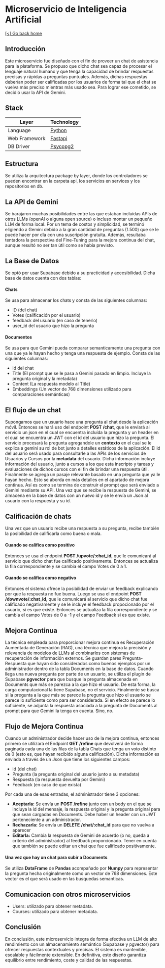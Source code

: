 # Microservicio de Inteligencia Artificial

[[<] Go back home](../README.md)

## Introducción 

Este microservicio fue diseñado con el fin de proveer un chat de asistencia para la plataforma. Se propuso que dicho chat sea capaz de procesar el lenguaje natural humano y que tenga la capacidad de brindar respuestas precisas y rápidas a preguntas puntuales. Además, dichas respuestas deberían poder ser calificadas por los usuarios de forma tal que el chat se vuelva más preciso mientras más usado sea.
Para lograr ese cometido, se decidió usar la API de Gemini.

## Stack

| Layer         | Technology  |
|---------------|-------------|
| Language      | [Python](https://www.python.org/)          |
| Web Framework | [Fastapi](https://fastapi.tiangolo.com/)   |
| DB Driver     | [Psycopg2](https://pypi.org/project/psycopg2/)         |

## Estructura

Se utiliza la arquitectura package by layer, donde los controladores se pueden encontrar en la carpeta api, los servicios en services y los repositorios en db.

## La API de Gemini
Se barajaron muchas posibilidades entre las que estaban incluídas APIs de otros LLMs (openAI o alguna open source) o incluso montar un pequeño LLM de forma local.
Por un tema de costos y simplicidad, se terminó eligiendo a Gemini debido a la gran cantidad de preguntas (1.500) que se le puede hacer por día con una suscripción gratuita.
Además, resultaba tentadora la perspectiva del Fine-Tuning para la mejora continua del chat, aunque resultó no ser tan útil como se había previsto.

## La Base de Datos
Se optó por usar Supabase debido a su practicidad y accesibilidad. Dicha base de datos cuenta con dos tablas: 
####  Chats 
Se usa para almacenar los chats y consta de las siguientes columnas:
- ID (del chat)
- Votes (calificación por el usuario)
- feedback del usuario (en caso de tenerlo)
- user_id del usuario que hizo la pregunta

####  Documentos
Se usa para que Gemini pueda comparar semanticamente una pregunta con una que ya le hayan hecho y tenga una respuesta de ejemplo. Consta de las siguientes columnas:
- id del chat
- Title (El prompt que se le pasa a Gemini pasado en limpio. Incluye la pregunta original y la metadata)
- Content (La respuesta modelo al Title)
- Embeddings (Un vector de 768 dimensiones utilizado para comparaciones semánticas)



## El flujo de un chat
Supongamos que un usuario hace una pregunta al chat desde la aplicación móvil. Entonces se hará uso del endpoint **POST** **/chat**, que le enviará al servicio un json en el cual se encuentra incluída la pregunta y un header en el cual se encuentra un JWT con el id del usuario que hizo la pregunta. El servicio procesará la pregunta agregandole un **contexto** en el cual se le explica a gemini su rol de bot junto a detalles estáticos de la aplicación. El id del usuario será usado para consultarle a las APIs de los servicios de Usuarios y Cursos por la **metadata** del usuario. Dicha información incluye información del usuario, junto a cursos a los que esta inscripto y tareas y evaluaciones de dichos cursos con el fin de brindar una respuesta útil.
Finalmente se agrega un pasaje relevante basado en una pregunta que ya le hayan hecho. Esto se aborda en más detalles en el apartado de mejora continua.
Así es como se termina de construir el prompt que será enviado a Gemini mediante su API. 
Una vez que se recibe la respuesta de Gemini, se almacena en la base de datos con un nuevo id y se le envía un Json al usuario con la respuesta y su id.

## Calificación de chats
Una vez que un usuario recibe una respuesta a su pregunta, recibe también la posibilidad de calificarla como buena o mala.

####  Cuando se califica como positivo
Entonces se usa el endpoint **POST** **/upvote/:chat_id**, que le comunicará al servicio que dicho chat fue calificado positivamente. Entonces se actualiza la fila correspondiente y se cambia el campo Votes de 0 a 1.

####  Cuando se califica como negativo
Entonces el sistema ofrece la posibilidad de enviar un feedback explicando por que la respuesta no fue buena. Luego se usa el endpoint **POST** **/downvote/:chat_id**, que le comunicará al servicio que dicho chat fue calificado negativamente y se le incluye el feedback propocionado por el usuario, si es que existe. Entonces se actualiza la fila correspondiente y se cambia el campo Votes de 0 a -1 y el campo Feedback si es que existe.


## Mejora Continua

La técnica empleada para proporcionar mejora continua es Recuperación Aumentada de Generación (RAG), una técnica que mejora la precisión y relevancia de modelos de LLMs al combinarlos con sistemas de recuperación de información externos. Se guardan pares Pregunta-Respuesta que hayan sido considerados como buenos ejemplos por un administrador dentro de la tabla Documents en la base de datos.
Cuando llega una nueva pregunta por parte de un usuario, se utiliza el plugin de Supabase **pgvector** para que busque la pregunta almacenada en Documents que más se parezca a la que hizo el usuario. De esta forma, la carga computacional la tiene Supabase, no el servicio.
Finalmente se busca si la pregunta a la que más se parece la pregunta que hizo el usuario se parece lo suficiente como para ser considerada. Si en efecto se parece lo suficiente, se adjunta la respuesta asociada a la pregunta de Documents al prompt para que Gemini la tenga en cuenta. Sino, no.


## Flujo de Mejora Continua

Cuando un administrador decide hacer uso de la mejora continua, entonces primero se utilizará el Endpoint **GET** **/refine** que devolverá de forma paginada cada una de las filas de la tabla Chats que tenga un voto distinto de 0 (esto es, que hayan recibido alguna calificación). Dicha información es enviada a través de un Json que tiene los siguientes campos:
- id (del chat)
- Pregunta (la pregunta original del usuario junto a su metadata)
- Respuesta (la respuesta devuelta por Gemini)
- Feedback (en caso de que exista)

Por cada una de esas entradas, el administrador tiene 3 opciones:

- **Aceptarla:**
    Se envía un **POST** **/refine** junto con un body en el que se incluya la id del mensaje, la respuesta original y la pregunta original para que sean cargadas en Documents. Debe haber un header con un JWT perteneciente a un administrador.
- **Rechazarla:**
    Se envía un **DELETE** **/chat/:chat_id** para que no vuelva a aparecer
- **Editarla:**
    Cambia la respuesta de Gemini de acuerdo (o no, queda a criterio del administrador) al feedback proporcionado. Tener en cuenta que también se puede editar un chat que fue calificado positivamente.

#### Una vez que hay un chat para subir a Documents
Se utiliza **DataFrame** de **Pandas** acompañado por **Numpy** para representar la pregunta hecha originalmente como un vector de 768 dimensiones. Este vector es el que será usado en las busquedas semanticas.

## Comunicacion con otros microservicios

- Users: utilizado para obtener metadata.
- Courses: utilizado para obtener metadata.

## Conclusión

En conclusión, este microservicio integra de forma efectiva un LLM de alto rendimiento  con un almacenamiento semántico (Supabase y pgvector) para ofrecer respuestas contextuales y precisas. El sistema es mantenible, escalable y fácilmente extensible. En definitiva, este diseño garantiza equilibrio  entre rendimiento, coste y calidad de las respuestas.
